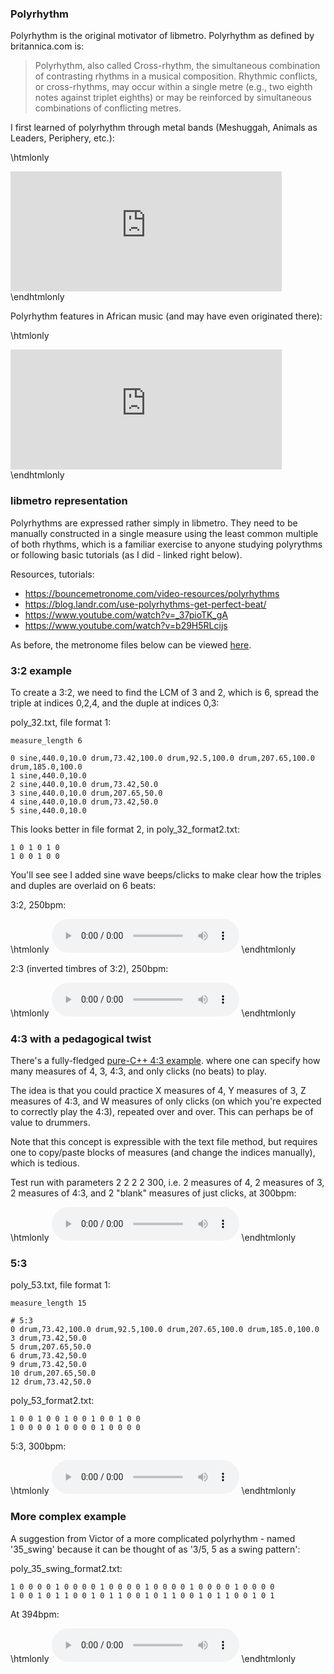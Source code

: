 ### Polyrhythm

Polyrhythm is the original motivator of libmetro. Polyrhythm as defined by britannica.com is:

>Polyrhythm, also called Cross-rhythm, the simultaneous combination of contrasting rhythms in a musical composition. Rhythmic conflicts, or cross-rhythms, may occur within a single metre (e.g., two eighth notes against triplet eighths) or may be reinforced by simultaneous combinations of conflicting metres.

I first learned of polyrhythm through metal bands (Meshuggah, Animals as Leaders, Periphery, etc.):

\htmlonly
<iframe width="434" height="192" src="https://www.youtube.com/embed/T4gTgM0UepQ?start=130" frameborder="0" allow="accelerometer; autoplay; encrypted-media; gyroscope; picture-in-picture" allowfullscreen></iframe>
\endhtmlonly

Polyrhythm features in African music (and may have even originated there):

\htmlonly
<iframe width="434" height="192" src="https://www.youtube.com/embed/haGWi5lTibI" frameborder="0" allow="accelerometer; autoplay; encrypted-media; gyroscope; picture-in-picture" allowfullscreen></iframe>
\endhtmlonly

### libmetro representation

Polyrhythms are expressed rather simply in libmetro. They need to be manually constructed in a single measure using the least common multiple of both rhythms, which is a familiar exercise to anyone studying polyrythms or following basic tutorials (as I did - linked right below).

Resources, tutorials:

* https://bouncemetronome.com/video-resources/polyrhythms
* https://blog.landr.com/use-polyrhythms-get-perfect-beat/
* https://www.youtube.com/watch?v=_37pioTK_gA
* https://www.youtube.com/watch?v=b29H5RLcijs

As before, the metronome files below can be viewed [here](https://github.com/sevagh/libmetro/tree/master/sample_metronomes).

### 3:2 example

To create a 3:2, we need to find the LCM of 3 and 2, which is 6, spread the triple at indices 0,2,4, and the duple at indices 0,3:

poly_32.txt, file format 1:

```
measure_length 6

0 sine,440.0,10.0 drum,73.42,100.0 drum,92.5,100.0 drum,207.65,100.0 drum,185.0,100.0
1 sine,440.0,10.0
2 sine,440.0,10.0 drum,73.42,50.0
3 sine,440.0,10.0 drum,207.65,50.0
4 sine,440.0,10.0 drum,73.42,50.0
5 sine,440.0,10.0
```

This looks better in file format 2, in poly_32_format2.txt:

```
1 0 1 0 1 0
1 0 0 1 0 0
```

You'll see see I added sine wave beeps/clicks to make clear how the triples and duples are overlaid on 6 beats:

3:2, 250bpm:

\htmlonly
<audio controls="1">
  <source src="./static/poly_32.wav"
          type="audio/wav">
  </source>
</audio>
\endhtmlonly

2:3 (inverted timbres of 3:2), 250bpm:

\htmlonly
<audio controls="1">
  <source src="./static/poly_23.wav"
          type="audio/wav">
  </source>
</audio>
\endhtmlonly

### 4:3 with a pedagogical twist

There's a fully-fledged [pure-C++ 4:3 example](https://github.com/sevagh/libmetro/blob/master/examples/poly_43.cpp). where one can specify how many measures of 4, 3, 4:3, and only clicks (no beats) to play.

The idea is that you could practice X measures of 4, Y measures of 3, Z measures of 4:3, and W measures of only clicks (on which you're expected to correctly play the 4:3), repeated over and over. This can perhaps be of value to drummers.

Note that this concept is expressible with the text file method, but requires one to copy/paste blocks of measures (and change the indices manually), which is tedious.

Test run with parameters 2 2 2 2 300, i.e. 2 measures of 4, 2 measures of 3, 2 measures of 4:3, and 2 "blank" measures of just clicks, at 300bpm:

\htmlonly
<audio controls="1">
  <source src="./static/poly_43.wav"
          type="audio/wav">
  </source>
</audio>
\endhtmlonly

### 5:3

poly_53.txt, file format 1:

```
measure_length 15

# 5:3
0 drum,73.42,100.0 drum,92.5,100.0 drum,207.65,100.0 drum,185.0,100.0
3 drum,73.42,50.0
5 drum,207.65,50.0
6 drum,73.42,50.0
9 drum,73.42,50.0
10 drum,207.65,50.0
12 drum,73.42,50.0
```

poly_53_format2.txt:

```
1 0 0 1 0 0 1 0 0 1 0 0 1 0 0
1 0 0 0 0 1 0 0 0 0 1 0 0 0 0
```

5:3, 300bpm:

\htmlonly
<audio controls="1">
  <source src="./static/poly_53.wav"
          type="audio/wav">
  </source>
</audio>
\endhtmlonly

### More complex example

A suggestion from Victor of a more complicated polyrhythm - named '35_swing' because it can be thought of as '3/5, 5 as a swing pattern':

poly_35_swing_format2.txt:

```
1 0 0 0 0 1 0 0 0 0 1 0 0 0 0 1 0 0 0 0 1 0 0 0 0 1 0 0 0 0
1 0 0 1 0 1 1 0 0 1 0 1 1 0 0 1 0 1 1 0 0 1 0 1 1 0 0 1 0 1
```

At 394bpm:

\htmlonly
<audio controls="1">
  <source src="./static/poly_35_swing.wav"
          type="audio/wav">
  </source>
</audio>
\endhtmlonly
